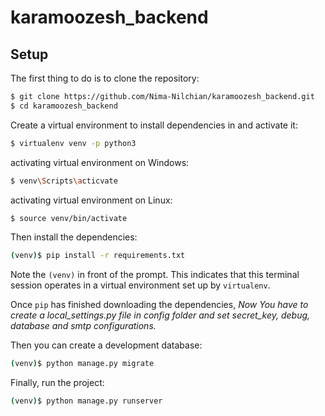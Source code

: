 # karamoozesh_backend
## Setup

The first thing to do is to clone the repository:

```sh
$ git clone https://github.com/Nima-Nilchian/karamoozesh_backend.git
$ cd karamoozesh_backend
```

Create a virtual environment to install dependencies in and activate it:

```sh
$ virtualenv venv -p python3
```

activating virtual environment on Windows:
```sh
$ venv\Scripts\acticvate
```
activating virtual environment on Linux:
```sh
$ source venv/bin/activate
```

Then install the dependencies:

```sh
(venv)$ pip install -r requirements.txt
```
Note the `(venv)` in front of the prompt. This indicates that this terminal
session operates in a virtual environment set up by `virtualenv`.


Once `pip` has finished downloading the dependencies, *Now You have to create a local_settings.py file in config folder and set secret_key, debug, database and smtp configurations.*

Then you can create a development database:
```sh
(venv)$ python manage.py migrate
```

Finally, run the project:
```sh
(venv)$ python manage.py runserver
```
